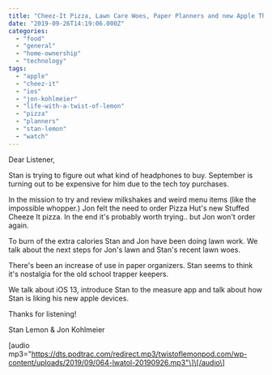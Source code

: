 ```yaml
---
title: "Cheez-It Pizza, Lawn Care Woes, Paper Planners and new Apple Things"
date: "2019-09-26T14:19:06.000Z"
categories: 
  - "food"
  - "general"
  - "home-ownership"
  - "technology"
tags: 
  - "apple"
  - "cheez-it"
  - "ios"
  - "jon-kohlmeier"
  - "life-with-a-twist-of-lemon"
  - "pizza"
  - "planners"
  - "stan-lemon"
  - "watch"
---
```


Dear Listener,

Stan is trying to figure out what kind of headphones to buy. September is turning out to be expensive for him due to the tech toy purchases.

In the mission to try and review milkshakes and weird menu items (like the impossible whopper.) Jon felt the need to order Pizza Hut's new Stuffed Cheeze It pizza. In the end it's probably worth trying.. but Jon won't order again.

To burn of the extra calories Stan and Jon have been doing lawn work. We talk about the next steps for Jon's lawn and Stan's recent lawn woes.

There's been an increase of use in paper organizers. Stan seems to think it's nostalgia for the old school trapper keepers.

We talk about iOS 13, introduce Stan to the measure app and talk about how Stan is liking his new apple devices.

Thanks for listening!

Stan Lemon & Jon Kohlmeier

\[audio mp3="https://dts.podtrac.com/redirect.mp3/twistoflemonpod.com/wp-content/uploads/2019/09/064-lwatol-20190926.mp3"\]\[/audio\]
